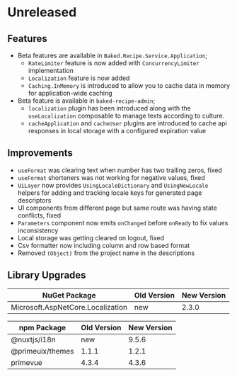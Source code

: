 # Unreleased

## Features

- Beta features are available in `Baked.Recipe.Service.Application`;
  - `RateLimiter` feature is now added with `ConcurrencyLimiter` implementation
  - `Localization` feature is now added
  - `Caching.InMemory` is introduced to allow you to cache data in memory for
    application-wide caching
- Beta feature is available in `baked-recipe-admin`;
  - `localization` plugin has been introduced along with the `useLocalization`
    composable to manage texts according to culture.
  - `cacheApplication` and `cacheUser` plugins are introduced to cache api
    responses in local storage with a configured expiration value

## Improvements

- `useFormat` was clearing text when number has two trailing zeros, fixed
- `useFormat` shorteners was not working for negative values, fixed
- `UiLayer` now provides `UsingLocaleDictionary` and `UsingNewLocale` helpers
  for adding and tracking locale keys for generated page descriptors
- UI components from different page but same route was having state conflicts,
  fixed
- `Parameters` component now emits `onChanged` before `onReady` to fix values
  inconsistency
- Local storage was getting cleared on logout, fixed
- Csv formatter now including column and row based format
- Removed `(Object)` from the project name in the descriptions

## Library Upgrades

| NuGet Package                     | Old Version | New Version |
| ---                               | ---         | ---         |
| Microsoft.AspNetCore.Localization | new         | 2.3.0       |

| npm Package      | Old Version | New Version |
| ---              | ---         | ---         |
| @nuxtjs/i18n     | new         | 9.5.6       |
| @primeuix/themes | 1.1.1       | 1.2.1       |
| primevue         | 4.3.4       | 4.3.6       |
